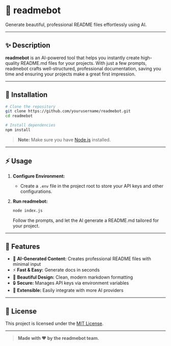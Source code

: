 # 📄 readmebot

Generate beautiful, professional README files effortlessly using AI.

---

## ✨ Description

**readmebot** is an AI-powered tool that helps you instantly create high-quality README.md files for your projects. With just a few prompts, readmebot crafts well-structured, professional documentation, saving you time and ensuring your projects make a great first impression.

---

## 🚀 Installation

```bash
# Clone the repository
git clone https://github.com/yourusername/readmebot.git
cd readmebot

# Install dependencies
npm install
```

> **Note:** Make sure you have [Node.js](https://nodejs.org/) installed.

---

## ⚡ Usage

1. **Configure Environment:**
   - Create a `.env` file in the project root to store your API keys and other configurations.

2. **Run readmebot:**

   ```bash
   node index.js
   ```

   Follow the prompts, and let the AI generate a README.md tailored for your project.

---

## 🌟 Features

- 📝 **AI-Generated Content:** Creates professional README files with minimal input
- ⚡ **Fast & Easy:** Generate docs in seconds
- 🎨 **Beautiful Design:** Clean, modern markdown formatting
- 🔒 **Secure:** Manages API keys via environment variables
- 🔌 **Extensible:** Easily integrate with more AI providers

---

## 📄 License

This project is licensed under the [MIT License](LICENSE).

---

> **Made with ❤️ by the readmebot team.**